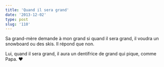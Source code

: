 ```yaml
---
title: 'Quand il sera grand'
date: '2013-12-02'
type: post
slug: '110'
---
```


Sa grand-mère demande à mon grand si quand il sera grand, il voudra un snowboard ou des skis. Il répond que non.

Lui, quand il sera grand, il aura un dentifrice de grand qui pique, comme Papa. ♥
